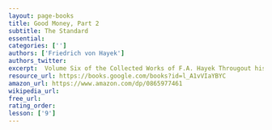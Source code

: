 ```yaml
---
layout: page-books
title: Good Money, Part 2
subtitle: The Standard
essential: 
categories: ['']
authors: ['Friedrich von Hayek']
authors_twitter: 
excerpt:  Volume Six of the Collected Works of F.A. Hayek Througout his life Hayek had a profound interest in money and its role within the economy.
resource_url: https://books.google.com/books?id=l_A1vVIaYBYC
amazon_url: https://www.amazon.com/dp/0865977461
wikipedia_url: 
free_url: 
rating_order: 
lesson: ['9']
---
```

